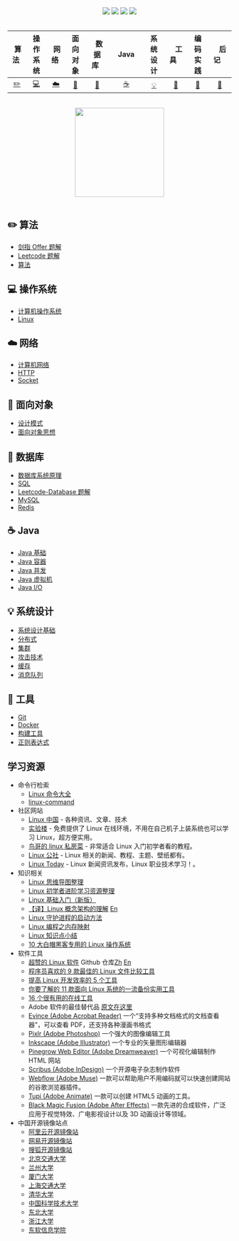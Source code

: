 <div align="center">
    <a href="https://gitstar-ranking.com/repositories"> <img src="https://badgen.net/badge/Rank/20?icon=github&color=4ab8a1"></a>
    <a href="assets/download.md"> <img src="https://badgen.net/badge/OvO/%E7%A6%BB%E7%BA%BF%E4%B8%8B%E8%BD%BD?icon=telegram&color=4ab8a1"></a>
    <a href="https://cyc2018.github.io/CS-Notes"> <img src="https://badgen.net/badge/CyC/%E5%9C%A8%E7%BA%BF%E9%98%85%E8%AF%BB?icon=sourcegraph&color=4ab8a1"></a>
    <a href="#微信公众号"> <img src="https://badgen.net/badge/%e5%85%ac%e4%bc%97%e5%8f%b7/CyC2018?icon=rss&color=4ab8a1"></a>
</div>
<br>

| &nbsp;算法&nbsp; | 操作系统 | &nbsp;网络&nbsp;|面向对象| &nbsp;&nbsp;数据库&nbsp;&nbsp;|&nbsp;&nbsp;&nbsp;Java&nbsp;&nbsp;&nbsp;|         系统设计| &nbsp;&nbsp;&nbsp;工具&nbsp;&nbsp;&nbsp; |编码实践| &nbsp;&nbsp;&nbsp;后记&nbsp;&nbsp;&nbsp; |
| :---: | :----: | :---: | :----: | :----: | :----: | :----: | :----: | :----: | :----: |
| [:pencil2:](#pencil2-算法) | [:computer:](#computer-操作系统) | [:cloud:](#cloud-网络) | [:art:](#art-面向对象) | [:floppy_disk:](#floppy_disk-数据库) |[:coffee:](#coffee-java)| [:bulb:](#bulb-系统设计) |[:wrench:](#wrench-工具)| [:watermelon:](#watermelon-编码实践) |[:memo:](#memo-后记)|

<br>

<div align="center">
    <img src="assets/LogoMakr_0zpEzN.png" width="200px">
</div>

<br>

:pencil2: 算法
--------------

-	[剑指 Offer 题解](https://github.com/CyC2018/CS-Notes/blob/master/notes/剑指%20Offer%20题解%20-%20目录.md)
-	[Leetcode 题解](https://github.com/CyC2018/CS-Notes/blob/master/notes/Leetcode%20题解%20-%20目录.md)
-	[算法](https://github.com/CyC2018/CS-Notes/blob/master/notes/算法%20-%20目录.md)

:computer: 操作系统
-------------------

-	[计算机操作系统](https://github.com/CyC2018/CS-Notes/blob/master/notes/计算机操作系统%20-%20目录.md)
-	[Linux](https://github.com/CyC2018/CS-Notes/blob/master/notes/Linux.md)

:cloud: 网络
------------

-	[计算机网络](https://github.com/CyC2018/CS-Notes/blob/master/notes/计算机网络%20-%20目录.md)
-	[HTTP](https://github.com/CyC2018/CS-Notes/blob/master/notes/HTTP.md)
-	[Socket](https://github.com/CyC2018/CS-Notes/blob/master/notes/Socket.md)

:art: 面向对象
--------------

-	[设计模式](https://github.com/CyC2018/CS-Notes/blob/master/notes/设计模式.md)
-	[面向对象思想](https://github.com/CyC2018/CS-Notes/blob/master/notes/面向对象思想.md)

:floppy_disk: 数据库
--------------------

-	[数据库系统原理](https://github.com/CyC2018/CS-Notes/blob/master/notes/数据库系统原理.md)
-	[SQL](https://github.com/CyC2018/CS-Notes/blob/master/notes/SQL.md)
-	[Leetcode-Database 题解](https://github.com/CyC2018/CS-Notes/blob/master/notes/Leetcode-Database%20题解.md)
-	[MySQL](https://github.com/CyC2018/CS-Notes/blob/master/notes/MySQL.md)
-	[Redis](https://github.com/CyC2018/CS-Notes/blob/master/notes/Redis.md)

:coffee: Java
-------------

-	[Java 基础](https://github.com/CyC2018/CS-Notes/blob/master/notes/Java%20基础.md)
-	[Java 容器](https://github.com/CyC2018/CS-Notes/blob/master/notes/Java%20容器.md)
-	[Java 并发](https://github.com/CyC2018/CS-Notes/blob/master/notes/Java%20并发.md)
-	[Java 虚拟机](https://github.com/CyC2018/CS-Notes/blob/master/notes/Java%20虚拟机.md)
-	[Java I/O](https://github.com/CyC2018/CS-Notes/blob/master/notes/Java%20IO.md)

:bulb: 系统设计
---------------

-	[系统设计基础](https://github.com/CyC2018/CS-Notes/blob/master/notes/系统设计基础.md)
-	[分布式](https://github.com/CyC2018/CS-Notes/blob/master/notes/分布式.md)
-	[集群](https://github.com/CyC2018/CS-Notes/blob/master/notes/集群.md)
-	[攻击技术](https://github.com/CyC2018/CS-Notes/blob/master/notes/攻击技术.md)
-	[缓存](https://github.com/CyC2018/CS-Notes/blob/master/notes/缓存.md)
-	[消息队列](https://github.com/CyC2018/CS-Notes/blob/master/notes/消息队列.md)

:wrench: 工具
-------------

-	[Git](https://github.com/CyC2018/CS-Notes/blob/master/notes/Git.md)
-	[Docker](https://github.com/CyC2018/CS-Notes/blob/master/notes/Docker.md)
-	[构建工具](https://github.com/CyC2018/CS-Notes/blob/master/notes/构建工具.md)
-	[正则表达式](https://github.com/CyC2018/CS-Notes/blob/master/notes/正则表达式.md)

学习资源
--------

-	命令行检索
	-	[Linux 命令大全](http://man.linuxde.net/)
	-	[linux-command](https://jaywcjlove.gitee.io/linux-command/)
-	社区网站
	-	[Linux 中国](https://linux.cn/) - 各种资讯、文章、技术
	-	[实验楼](https://www.shiyanlou.com/) - 免费提供了 Linux 在线环境，不用在自己机子上装系统也可以学习 Linux，超方便实用。
	-	[鸟哥的 linux 私房菜](http://linux.vbird.org/) - 非常适合 Linux 入门初学者看的教程。
	-	[Linux 公社](http://www.linuxidc.com/) - Linux 相关的新闻、教程、主题、壁纸都有。
	-	[Linux Today](http://www.linuxde.net) - Linux 新闻资讯发布，Linux 职业技术学习！。
-	知识相关
	-	[Linux 思维导图整理](http://www.jianshu.com/p/59f759207862)
	-	[Linux 初学者进阶学习资源整理](http://www.jianshu.com/p/fe2a790b41eb)
	-	[Linux 基础入门（新版）](https://www.shiyanlou.com/courses/1)
	-	[【译】Linux 概念架构的理解](http://www.jianshu.com/p/c5ae8f061cfe) [En](http://oss.org.cn/ossdocs/linux/kernel/a1/index.html)
	-	[Linux 守护进程的启动方法](http://www.ruanyifeng.com/blog/2016/02/linux-daemon.html)
	-	[Linux 编程之内存映射](https://www.shiyanlou.com/questions/2992)
	-	[Linux 知识点小结](https://blog.huachao.me/2016/1/Linux%E7%9F%A5%E8%AF%86%E7%82%B9%E5%B0%8F%E7%BB%93/)
	-	[10 大白帽黑客专用的 Linux 操作系统](https://linux.cn/article-6971-1.html)
-	软件工具
	-	[超赞的 Linux 软件](https://www.gitbook.com/book/alim0x/awesome-linux-software-zh_cn/details) Github 仓库[Zh](https://github.com/alim0x/Awesome-Linux-Software-zh_CN) [En](https://github.com/VoLuong/Awesome-Linux-Software)
	-	[程序员喜欢的 9 款最佳的 Linux 文件比较工具](http://os.51cto.com/art/201607/513796.htm)
	-	[提高 Linux 开发效率的 5 个工具](http://www.codeceo.com/article/5-linux-productivity-tools.html)
	-	[你要了解的 11 款面向 Linux 系统的一流备份实用工具](http://os.51cto.com/art/201603/508027.htm)
	-	[16 个很有用的在线工具](http://www.simlinux.com/archives/264.html)
	-	Adobe 软件的最佳替代品 [原文在这里](https://linux.cn/article-8928-1.html)
	-	[Evince (Adobe Acrobat Reader)](https://wiki.gnome.org/Apps/Evince) 一个“支持多种文档格式的文档查看器”，可以查看 PDF，还支持各种漫画书格式
	-	[Pixlr (Adobe Photoshop)](https://pixlr.com/) 一个强大的图像编辑工具
	-	[Inkscape (Adobe Illustrator)](https://inkscape.org/zh/) 一个专业的矢量图形编辑器
	-	[Pinegrow Web Editor (Adobe Dreamweaver)](https://pinegrow.com/) 一个可视化编辑制作 HTML 网站
	-	[Scribus (Adobe InDesign)](https://www.scribus.net/) 一个开源电子杂志制作软件
	-	[Webflow (Adobe Muse)](https://webflow.com/) 一款可以帮助用户不用编码就可以快速创建网站的谷歌浏览器插件。
	-	[Tupi (Adobe Animate)](http://www.maefloresta.com/portal/) 一款可以创建 HTML5 动画的工具。
	-	[Black Magic Fusion (Adobe After Effects)](https://www.blackmagicdesign.com) 一款先进的合成软件，广泛应用于视觉特效、广电影视设计以及 3D 动画设计等领域。
-	中国开源镜像站点
	-	[阿里云开源镜像站](http://mirrors.aliyun.com/)
	-	[网易开源镜像站](http://mirrors.163.com/)
	-	[搜狐开源镜像站](http://mirrors.sohu.com/)
	-	[北京交通大学](http://mirror.bjtu.edu.cn/)
	-	[兰州大学](http://mirror.lzu.edu.cn/)
	-	[厦门大学](http://mirrors.xmu.edu.cn/)
	-	[上海交通大学](http://ftp.sjtu.edu.cn/)
	-	[清华大学](http://mirrors.tuna.tsinghua.edu.cn/)
	-	[中国科学技术大学](http://mirrors.ustc.edu.cn/)
	-	[东北大学](http://mirror.neu.edu.cn/)
	-	[浙江大学](http://mirrors.zju.edu.cn/)
	-	[东软信息学院](http://mirrors.neusoft.edu.cn/)
